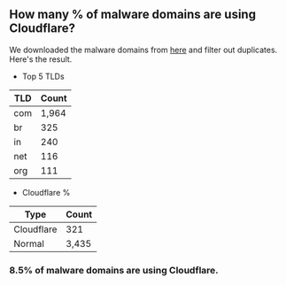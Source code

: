 ## How many % of malware domains are using Cloudflare?


We downloaded the malware domains from [here](https://urlhaus.abuse.ch) and filter out duplicates.
Here's the result.


[//]: # (start replacement)


- Top 5 TLDs

| TLD | Count |
| --- | --- |
| com | 1,964 |
| br | 325 |
| in | 240 |
| net | 116 |
| org | 111 |


- Cloudflare %

| Type | Count |
| --- | --- |
| Cloudflare | 321 |
| Normal | 3,435 |


### 8.5% of malware domains are using Cloudflare.